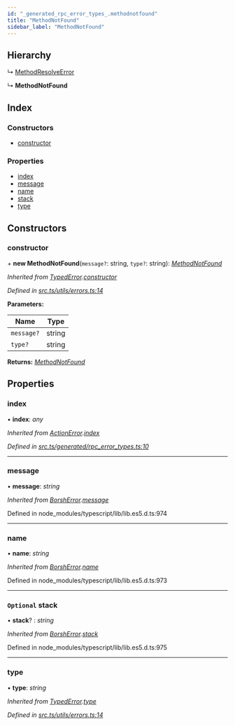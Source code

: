 ```yaml
---
id: "_generated_rpc_error_types_.methodnotfound"
title: "MethodNotFound"
sidebar_label: "MethodNotFound"
---
```


## Hierarchy

  ↳ [MethodResolveError](_generated_rpc_error_types_.methodresolveerror.md)

  ↳ **MethodNotFound**

## Index

### Constructors

* [constructor](_generated_rpc_error_types_.methodnotfound.md#constructor)

### Properties

* [index](_generated_rpc_error_types_.methodnotfound.md#index)
* [message](_generated_rpc_error_types_.methodnotfound.md#message)
* [name](_generated_rpc_error_types_.methodnotfound.md#name)
* [stack](_generated_rpc_error_types_.methodnotfound.md#optional-stack)
* [type](_generated_rpc_error_types_.methodnotfound.md#type)

## Constructors

###  constructor

\+ **new MethodNotFound**(`message?`: string, `type?`: string): *[MethodNotFound](_generated_rpc_error_types_.methodnotfound.md)*

*Inherited from [TypedError](_utils_errors_.typederror.md).[constructor](_utils_errors_.typederror.md#constructor)*

*Defined in [src.ts/utils/errors.ts:14](https://github.com/nearprotocol/nearlib/blob/213b318/src.ts/utils/errors.ts#L14)*

**Parameters:**

Name | Type |
------ | ------ |
`message?` | string |
`type?` | string |

**Returns:** *[MethodNotFound](_generated_rpc_error_types_.methodnotfound.md)*

## Properties

###  index

• **index**: *any*

*Inherited from [ActionError](_generated_rpc_error_types_.actionerror.md).[index](_generated_rpc_error_types_.actionerror.md#index)*

*Defined in [src.ts/generated/rpc_error_types.ts:10](https://github.com/nearprotocol/nearlib/blob/213b318/src.ts/generated/rpc_error_types.ts#L10)*

___

###  message

• **message**: *string*

*Inherited from [BorshError](_utils_serialize_.borsherror.md).[message](_utils_serialize_.borsherror.md#message)*

Defined in node_modules/typescript/lib/lib.es5.d.ts:974

___

###  name

• **name**: *string*

*Inherited from [BorshError](_utils_serialize_.borsherror.md).[name](_utils_serialize_.borsherror.md#name)*

Defined in node_modules/typescript/lib/lib.es5.d.ts:973

___

### `Optional` stack

• **stack**? : *string*

*Inherited from [BorshError](_utils_serialize_.borsherror.md).[stack](_utils_serialize_.borsherror.md#optional-stack)*

Defined in node_modules/typescript/lib/lib.es5.d.ts:975

___

###  type

• **type**: *string*

*Inherited from [TypedError](_utils_errors_.typederror.md).[type](_utils_errors_.typederror.md#type)*

*Defined in [src.ts/utils/errors.ts:14](https://github.com/nearprotocol/nearlib/blob/213b318/src.ts/utils/errors.ts#L14)*
